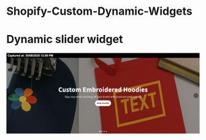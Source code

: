 # Shopify-Custom-Dynamic-Widgets

# Dynamic slider widget
![Preview](https://github.com/elias1435/Shopify-Custom-Dynamic-Widgets/blob/main/Dynamic%20slider%20widget.jpg?raw=true)
